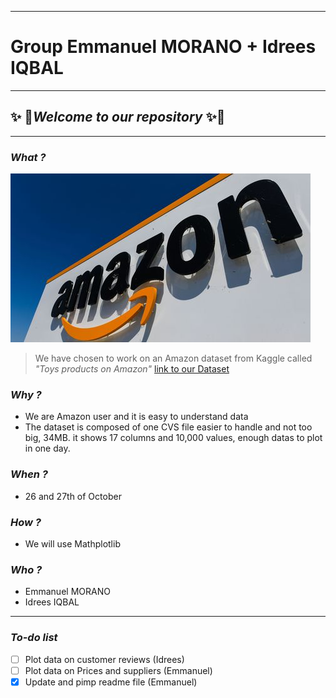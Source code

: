 ___
# **Group Emmanuel MORANO + Idrees IQBAL**
___
##  :sparkles: :rocket:*Welcome to our repository*  :sparkles::rocket:
___
### *What ?*
![Amazon](Draft/pic.jpg)
>We have chosen to work on an Amazon dataset from Kaggle called *"Toys products on Amazon"*
>[link to our Dataset](https://www.kaggle.com/PromptCloudHQ/toy-products-on-amazon)

### *Why ?*
* We are Amazon user and it is easy to understand data
* The dataset is composed of one CVS file easier to handle and not too big, 34MB. it shows 17 columns and 10,000 values, enough datas to plot in one day.

### *When ?*
* 26 and 27th of October

### *How ?*
* We will use Mathplotlib

### *Who ?*
* Emmanuel MORANO
* Idrees IQBAL
---
### **_To-do list_**
- [ ] Plot data on customer reviews (Idrees)
- [ ] Plot data on Prices and suppliers (Emmanuel)
- [x] Update and pimp readme file (Emmanuel)
